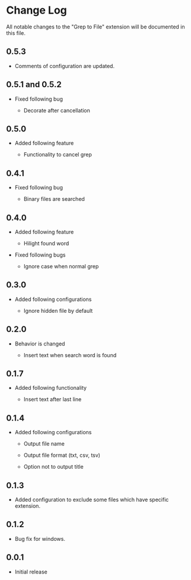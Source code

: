 # Change Log

All notable changes to the "Grep to File" extension will be documented in this file.

## 0.5.3

- Comments of configuration are updated.

## 0.5.1 and 0.5.2

- Fixed following bug

  - Decorate after cancellation

## 0.5.0

- Added following feature

  - Functionality to cancel grep

## 0.4.1

- Fixed following bug

  - Binary files are searched

## 0.4.0

- Added following feature

  - Hilight found word

- Fixed following bugs

  - Ignore case when normal grep

## 0.3.0

- Added following configurations

  - Ignore hidden file by default

## 0.2.0

- Behavior is changed

  - Insert text when search word is found

## 0.1.7

- Added following functionality

  - Insert text after last line

## 0.1.4

- Added following configurations

  - Output file name

  - Output file format (txt, csv, tsv)

  - Option not to output title

## 0.1.3

- Added configuration to exclude some files which have specific extension.

## 0.1.2

- Bug fix for windows.

## 0.0.1

- Initial release
